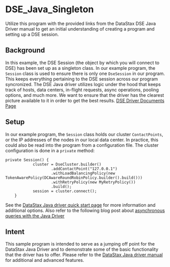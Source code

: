 # DSE_Java_Singleton
Utilize this program with the provided links from the DataStax DSE Java Driver manual to get an initial understanding of creating a program and setting up a DSE session.
## Background
In this example, the DSE Session (the object by which you will connect to DSE) has been set up as a singleton class. In our example program, the `Session` class is used to ensure there is only one `DseSession` in our program. This keeps everything pertaining to the DSE session across our program syncronized. The DSE Java driver utilizes logic under the hood that keeps track of hosts, data centers, in-flight requests, async operations, pooling options, and much more. We want to ensure that the driver has the clearest picture available to it in order to get the best results.
[DSE Driver Documents Page](https://docs.datastax.com/en/developer/java-driver-dse/1.6/)
## Setup
In our example program, the `Session` class holds our cluster `ContactPoints`, or the IP addresses of the nodes in our local data center. In practice, this could also be read into the program from a configuration file. The cluster configuration is done in a `private` method:
```
private Session() {
            cluster = DseCluster.builder()
                    .addContactPoint("127.0.0.1")
                    .withLoadBalancingPolicy(new TokenAwarePolicy(DCAwareRoundRobinPolicy.builder().build()))
                    .withRetryPolicy(new MyRetryPolicy())
                    .build();
            session = cluster.connect();
    }
```
See the [DataStax Java driver quick start page](https://docs.datastax.com/en/developer/java-driver-dse/1.6/manual/) for more information and additional options.
Also refer to the following blog post about [asynchronous queries with the Java Driver](https://www.datastax.com/dev/blog/java-driver-async-queries)
## Intent
This sample program is intended to serve as a jumping off point for the DataStax Java Driver and to demonstrate some of the basic functionality that the driver has to offer. Please refer to the [DataStax Java driver manual](https://docs.datastax.com/en/developer/java-driver-dse/1.6/manual/) for additional and advanced features. 
